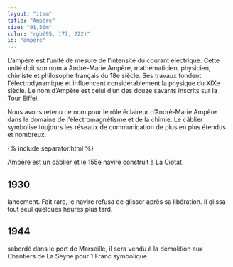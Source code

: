 ```yaml
---
layout: "item"
title: "Ampère"
size: "91,50m"
color: "rgb(95, 177, 222)"
id: "ampere"
---
```


L’ampère est l’unité de mesure de l’intensité du courant électrique. Cette unité doit son nom à André-Marie Ampère, mathématicien, physicien, chimiste et philosophe français du 18e siècle. Ses travaux fondent l'électrodynamique et influencent considérablement la physique du XIXe siècle. Le nom d’Ampère est celui d’un des douze savants inscrits sur la Tour Eiffel. 

Nous avons retenu ce nom pour le rôle éclaireur d’André-Marie Ampère dans le domaine de l'électromagnétisme et de la chimie. Le câblier symbolise toujours les réseaux de communication de plus en plus étendus et nombreux. 
{% include separator.html %}

Ampère est un câblier et le 155e navire construit à La Ciotat.

1930
------------

lancement. Fait rare, le navire refusa de glisser après sa libération. Il glissa tout seul quelques heures plus tard. 
1944
------------

sabordé dans le port de Marseille, il sera vendu à la démolition aux Chantiers de La Seyne pour 1 Franc symbolique. 
